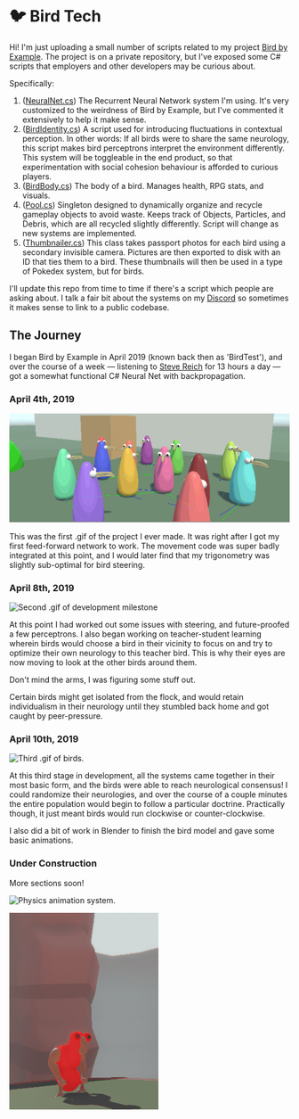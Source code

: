 # :bird: Bird Tech

Hi! I'm just uploading a small number of scripts related to my project [Bird by Example](https://noahburkholder.itch.io/bird-by-example). The project is on a private repository, but I've exposed some C# scripts that employers and other developers may be curious about.

Specifically:
1. ([NeuralNet.cs](Scripts/NeuralNet.cs)) The Recurrent Neural Network system I'm using. It's very customized to the weirdness of Bird by Example, but I've commented it extensively to help it make sense.
2. ([BirdIdentity.cs](Scripts/BirdIdentity.cs)) A script used for introducing fluctuations in contextual perception. In other words: If all birds were to share the same neurology, this script makes bird perceptrons interpret the environment differently. This system will be toggleable in the end product, so that experimentation with social cohesion behaviour is afforded to curious players.
3. ([BirdBody.cs](Scripts/BirdBody.cs)) The body of a bird. Manages health, RPG stats, and visuals.
4. ([Pool.cs](Scripts/Pool.cs)) Singleton designed to dynamically organize and recycle gameplay objects to avoid waste. Keeps track of Objects, Particles, and Debris, which are all recycled slightly differently. Script will change as new systems are implemented.
5. ([Thumbnailer.cs](Scripts/Thumbnailer.cs)) This class takes passport photos for each bird using a secondary invisible camera. Pictures are then exported to disk with an ID that ties them to a bird. These thumbnails will then be used in a type of Pokedex system, but for birds.

I'll update this repo from time to time if there's a script which people are asking about. I talk a fair bit about the systems on my [Discord](https://discord.gg/UWeXjUf) so sometimes it makes sense to link to a public codebase.

## The Journey

I began Bird by Example in April 2019 (known back then as 'BirdTest'), and over the course of a week — listening to [Steve Reich](https://youtu.be/02hnXKDR4tg) for 13 hours a day — got a somewhat functional C# Neural Net with backpropagation.

### April 4th, 2019

![First known .gif of the birds.](Images/1-BirdsApril04.gif)

This was the first .gif of the project I ever made. It was right after I got my first feed-forward network to work. The movement code was super badly integrated at this point, and I would later find that my trigonometry was slightly sub-optimal for bird steering.

### April 8th, 2019

![Second .gif of development milestone](Images/2-BirdsApril08.gif)

At this point I had worked out some issues with steering, and future-proofed a few perceptrons. I also began working on teacher-student learning wherein birds would choose a bird in their vicinity to focus on and try to optimize their own neurology to this teacher bird. This is why their eyes are now moving to look at the other birds around them.

Don't mind the arms, I was figuring some stuff out.

Certain birds might get isolated from the flock, and would retain individualism in their neurology until they stumbled back home and got caught by peer-pressure.

### April 10th, 2019

![Third .gif of birds.](Images/3-BirdsApril10.gif)

At this third stage in development, all the systems came together in their most basic form, and the birds were able to reach neurological consensus! I could randomize their neurologies, and over the course of a couple minutes the entire population would begin to follow a particular doctrine. Practically though, it just meant birds would run clockwise or counter-clockwise.

I also did a bit of work in Blender to finish the bird model and gave some basic animations.

### Under Construction

More sections soon!

![Physics animation system.](Images/4-BirdPhysics.gif)

![Reactive physics test.](Images/5-BirdBonk.gif)
